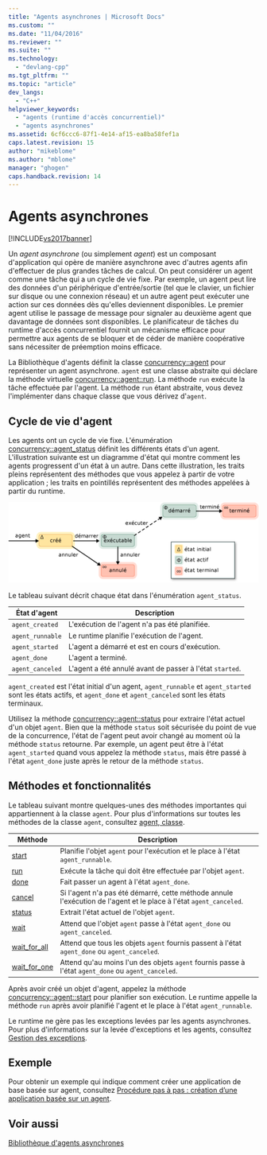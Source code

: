 ```yaml
---
title: "Agents asynchrones | Microsoft Docs"
ms.custom: ""
ms.date: "11/04/2016"
ms.reviewer: ""
ms.suite: ""
ms.technology: 
  - "devlang-cpp"
ms.tgt_pltfrm: ""
ms.topic: "article"
dev_langs: 
  - "C++"
helpviewer_keywords: 
  - "agents (runtime d'accès concurrentiel)"
  - "agents asynchrones"
ms.assetid: 6cf6ccc6-87f1-4e14-af15-ea8ba58fef1a
caps.latest.revision: 15
author: "mikeblome"
ms.author: "mblome"
manager: "ghogen"
caps.handback.revision: 14
---
```

# Agents asynchrones
[!INCLUDE[vs2017banner](../../assembler/inline/includes/vs2017banner.md)]

Un *agent asynchrone* \(ou simplement *agent*\) est un composant d'application qui opère de manière asynchrone avec d'autres agents afin d'effectuer de plus grandes tâches de calcul.  On peut considérer un agent comme une tâche qui a un cycle de vie fixe.  Par exemple, un agent peut lire des données d'un périphérique d'entrée\/sortie \(tel que le clavier, un fichier sur disque ou une connexion réseau\) et un autre agent peut exécuter une action sur ces données dès qu'elles deviennent disponibles.  Le premier agent utilise le passage de message pour signaler au deuxième agent que davantage de données sont disponibles.  Le planificateur de tâches du runtime d'accès concurrentiel fournit un mécanisme efficace pour permettre aux agents de se bloquer et de céder de manière coopérative sans nécessiter de préemption moins efficace.  
  
 La Bibliothèque d'agents définit la classe [concurrency::agent](../../parallel/concrt/reference/agent-class.md) pour représenter un agent asynchrone.  `agent` est une classe abstraite qui déclare la méthode virtuelle [concurrency::agent::run](../Topic/agent::run%20Method.md).  La méthode `run` exécute la tâche effectuée par l'agent.  La méthode `run` étant abstraite, vous devez l'implémenter dans chaque classe que vous dérivez d'`agent`.  
  
## Cycle de vie d'agent  
 Les agents ont un cycle de vie fixe.  L'énumération [concurrency::agent\_status](../Topic/agent_status%20Enumeration.md) définit les différents états d'un agent.  L'illustration suivante est un diagramme d'état qui montre comment les agents progressent d'un état à un autre.  Dans cette illustration, les traits pleins représentent des méthodes que vous appelez à partir de votre application ; les traits en pointillés représentent des méthodes appelées à partir du runtime.  
  
 ![Diagramme d'état de l'agent](../../parallel/concrt/media/agentstate.png "AgentState")  
  
 Le tableau suivant décrit chaque état dans l'énumération `agent_status`.  
  
|État d'agent|Description|  
|------------------|-----------------|  
|`agent_created`|L'exécution de l'agent n'a pas été planifiée.|  
|`agent_runnable`|Le runtime planifie l'exécution de l'agent.|  
|`agent_started`|L'agent a démarré et est en cours d'exécution.|  
|`agent_done`|L'agent a terminé.|  
|`agent_canceled`|L'agent a été annulé avant de passer à l'état `started`.|  
  
 `agent_created` est l'état initial d'un agent, `agent_runnable` et `agent_started` sont les états actifs, et `agent_done` et `agent_canceled` sont les états terminaux.  
  
 Utilisez la méthode [concurrency::agent::status](../Topic/agent::status%20Method.md) pour extraire l'état actuel d'un objet `agent`.  Bien que la méthode `status` soit sécurisée du point de vue de la concurrence, l'état de l'agent peut avoir changé au moment où la méthode `status` retourne.  Par exemple, un agent peut être à l'état `agent_started` quand vous appelez la méthode `status`, mais être passé à l'état `agent_done` juste après le retour de la méthode `status`.  
  
## Méthodes et fonctionnalités  
 Le tableau suivant montre quelques\-unes des méthodes importantes qui appartiennent à la classe `agent`.  Pour plus d'informations sur toutes les méthodes de la classe `agent`, consultez [agent, classe](../../parallel/concrt/reference/agent-class.md).  
  
|Méthode|Description|  
|-------------|-----------------|  
|[start](../Topic/agent::start%20Method.md)|Planifie l'objet `agent` pour l'exécution et le place à l'état `agent_runnable`.|  
|[run](../Topic/agent::run%20Method.md)|Exécute la tâche qui doit être effectuée par l'objet `agent`.|  
|[done](../Topic/agent::done%20Method.md)|Fait passer un agent à l'état `agent_done`.|  
|[cancel](../Topic/agent::cancel%20Method.md)|Si l'agent n'a pas été démarré, cette méthode annule l'exécution de l'agent et le place à l'état `agent_canceled`.|  
|[status](../Topic/agent::status%20Method.md)|Extrait l'état actuel de l'objet `agent`.|  
|[wait](../Topic/agent::wait%20Method.md)|Attend que l'objet `agent` passe à l'état `agent_done` ou `agent_canceled`.|  
|[wait\_for\_all](../Topic/agent::wait_for_all%20Method.md)|Attend que tous les objets `agent` fournis passent à l'état `agent_done` ou `agent_canceled`.|  
|[wait\_for\_one](../Topic/agent::wait_for_one%20Method.md)|Attend qu'au moins l'un des objets `agent` fournis passe à l'état `agent_done` ou `agent_canceled`.|  
  
 Après avoir créé un objet d'agent, appelez la méthode [concurrency::agent::start](../Topic/agent::start%20Method.md) pour planifier son exécution.  Le runtime appelle la méthode `run` après avoir planifié l'agent et le place à l'état `agent_runnable`.  
  
 Le runtime ne gère pas les exceptions levées par les agents asynchrones.  Pour plus d'informations sur la levée d'exceptions et les agents, consultez [Gestion des exceptions](../../parallel/concrt/exception-handling-in-the-concurrency-runtime.md).  
  
## Exemple  
 Pour obtenir un exemple qui indique comment créer une application de base basée sur agent, consultez [Procédure pas à pas : création d’une application basée sur un agent](../../parallel/concrt/walkthrough-creating-an-agent-based-application.md).  
  
## Voir aussi  
 [Bibliothèque d'agents asynchrones](../../parallel/concrt/asynchronous-agents-library.md)